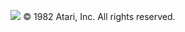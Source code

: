 <div align="center">

[![](https://upload.wikimedia.org/wikipedia/commons/thumb/3/3b/Dig_Dug-Logo-o.svg/1920px-Dig_Dug-Logo-o.svg.png)](https://en.wikipedia.org/wiki/Dig_Dug)
© 1982 Atari, Inc. All rights reserved.

</div>

